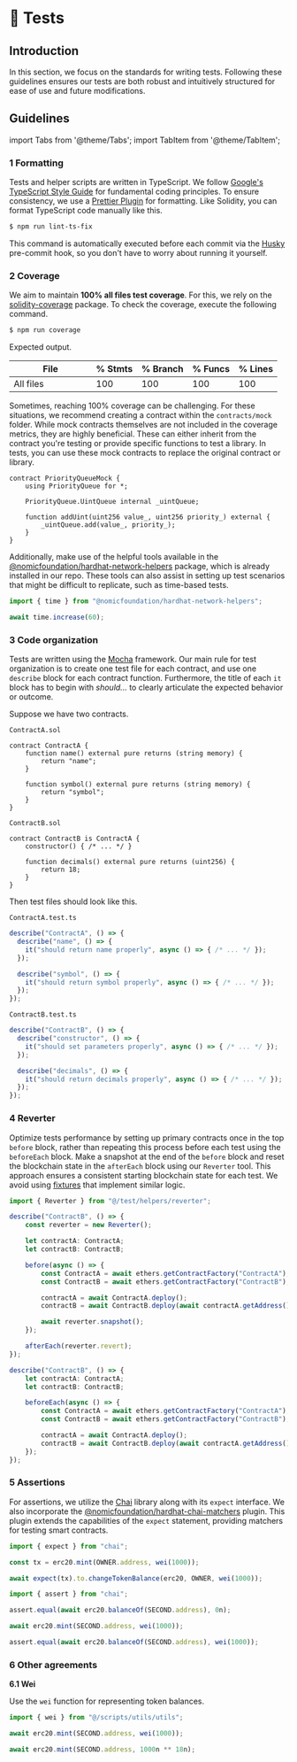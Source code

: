 # 🧪 Tests

## Introduction

In this section, we focus on the standards for writing tests. Following these guidelines ensures our tests are both robust and intuitively structured for ease of use and future modifications.

## Guidelines

import Tabs from '@theme/Tabs';
import TabItem from '@theme/TabItem';

### 1 Formatting

Tests and helper scripts are written in TypeScript. We follow [Google's TypeScript Style Guide](https://google.github.io/styleguide/tsguide.html) for fundamental coding principles. To ensure consistency, we use a [Prettier Plugin](https://github.com/prettier/prettier) for formatting. Like Solidity, you can format TypeScript code manually like this.

```bash
$ npm run lint-ts-fix
```

This command is automatically executed before each commit via the [Husky](https://github.com/typicode/husky) pre-commit hook, so you don't have to worry about running it yourself.

### 2 Coverage

We aim to maintain **100% all files test coverage**. For this, we rely on the [solidity-coverage](https://github.com/sc-forks/solidity-coverage) package. To check the coverage, execute the following command.

```bash
$ npm run coverage
```

Expected output.

<table><thead><tr><th width="133">File</th><th>% Stmts</th><th>% Branch</th><th>% Funcs</th><th>% Lines</th></tr></thead><tbody><tr><td>All files</td><td>100</td><td>100</td><td>100</td><td>100</td></tr></tbody></table>

Sometimes, reaching 100% coverage can be challenging. For these situations, we recommend creating a contract within the `contracts/mock` folder. While mock contracts themselves are not included in the coverage metrics, they are highly beneficial. These can either inherit from the contract you're testing or provide specific functions to test a library. In tests, you can use these mock contracts to replace the original contract or library.&#x20;

```solidity
contract PriorityQueueMock {
    using PriorityQueue for *;

    PriorityQueue.UintQueue internal _uintQueue;

    function addUint(uint256 value_, uint256 priority_) external {
        _uintQueue.add(value_, priority_);
    }
}
```

Additionally, make use of the helpful tools available in the [@nomicfoundation/hardhat-network-helpers](https://hardhat.org/hardhat-network-helpers/docs/reference) package, which is already installed in our repo. These tools can also assist in setting up test  scenarios that might be difficult to replicate, such as time-based tests.

```typescript
import { time } from "@nomicfoundation/hardhat-network-helpers";

await time.increase(60);
```

### 3 Code organization

Tests are written using the [Mocha](https://mochajs.org/) framework. Our main rule for test organization is to create one test file for each contract, and use one `describe` block for each contract function. Furthermore, the title of each `it` block has to begin with _should..._ to clearly articulate the expected behavior or outcome.

Suppose we have two contracts.

<code>ContractA.sol</code>

```solidity
contract ContractA {
    function name() external pure returns (string memory) {
        return "name";
    }

    function symbol() external pure returns (string memory) {
        return "symbol";
    }
}
```

<code>ContractB.sol</code>

```solidity
contract ContractB is ContractA {
    constructor() { /* ... */ }

    function decimals() external pure returns (uint256) {
        return 18;
    }
}
```

Then test files should look like this.

<code>ContractA.test.ts</code>

```typescript
describe("ContractA", () => {
  describe("name", () => {
    it("should return name properly", async () => { /* ... */ });
  });

  describe("symbol", () => {
    it("should return symbol properly", async () => { /* ... */ });
  });
});
```
<code>ContractB.test.ts</code>

```typescript
describe("ContractB", () => {
  describe("constructor", () => {
    it("should set parameters properly", async () => { /* ... */ });
  });

  describe("decimals", () => {
    it("should return decimals properly", async () => { /* ... */ });
  });
});
```

### 4 Reverter

Optimize tests performance by setting up primary contracts once in the top `before` block, rather than repeating this process before each test using the `beforeEach` block. Make a snapshot at the end of the `before` block and reset the blockchain state in the `afterEach` block using our `Reverter` tool. This approach ensures a consistent starting blockchain state for each test. We avoid using [fixtures](https://hardhat.org/tutorial/testing-contracts#reusing-common-test-setups-with-fixtures) that implement similar logic.

<Tabs>
<TabItem value="good" label="Good" default>

```typescript
import { Reverter } from "@/test/helpers/reverter";

describe("ContractB", () => {
    const reverter = new Reverter();

    let contractA: ContractA;
    let contractB: ContractB;

    before(async () => {
        const ContractA = await ethers.getContractFactory("ContractA");
        const ContractB = await ethers.getContractFactory("ContractB");

        contractA = await ContractA.deploy();
        contractB = await ContractB.deploy(await contractA.getAddress());

        await reverter.snapshot();
    });

    afterEach(reverter.revert);
});
```

</TabItem>
<TabItem value="bad" label="Bad">

```typescript
describe("ContractB", () => {
    let contractA: ContractA;
    let contractB: ContractB;

    beforeEach(async () => {
        const ContractA = await ethers.getContractFactory("ContractA");
        const ContractB = await ethers.getContractFactory("ContractB");

        contractA = await ContractA.deploy();
        contractB = await ContractB.deploy(await contractA.getAddress());
    });
});
```

</TabItem>
</Tabs>

### 5 Assertions

For assertions, we utilize the [Chai](https://www.chaijs.com/) library along with its `expect` interface. We also incorporate the [@nomicfoundation/hardhat-chai-matchers](https://hardhat.org/hardhat-chai-matchers/docs/reference) plugin. This plugin extends the capabilities of the `expect` statement, providing matchers for testing smart contracts.

<Tabs>
<TabItem value="good" label="Good" default>

```typescript
import { expect } from "chai";

const tx = erc20.mint(OWNER.address, wei(1000));

await expect(tx).to.changeTokenBalance(erc20, OWNER, wei(1000));
```

</TabItem>
<TabItem value="bad" label="Bad">

```typescript
import { assert } from "chai";

assert.equal(await erc20.balanceOf(SECOND.address), 0n);

await erc20.mint(SECOND.address, wei(1000));

assert.equal(await erc20.balanceOf(SECOND.address), wei(1000));
```

</TabItem>
</Tabs>

### **6 Other agreements**

**6.1 Wei**

Use the `wei` function for representing token balances.

<Tabs>
<TabItem value="good" label="Good" default>

```typescript
import { wei } from "@/scripts/utils/utils";

await erc20.mint(SECOND.address, wei(1000));
```

</TabItem>
<TabItem value="bad" label="Bad">

```typescript
await erc20.mint(SECOND.address, 1000n ** 18n);
```

</TabItem>
</Tabs>